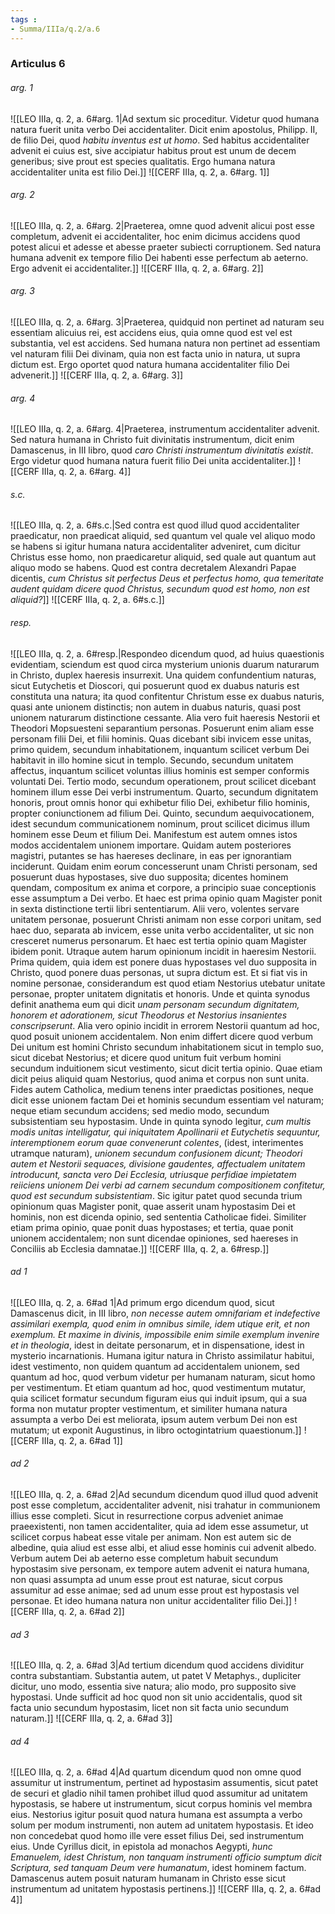 ```yaml
---
tags : 
- Summa/IIIa/q.2/a.6
---
```


### Articulus 6

###### arg. 1
![[LEO IIIa, q. 2, a. 6#arg. 1|Ad sextum sic proceditur. Videtur quod humana natura fuerit unita verbo Dei accidentaliter. Dicit enim apostolus, Philipp. II, de filio Dei, quod *habitu inventus est ut homo*. Sed habitus accidentaliter advenit ei cuius est, sive accipiatur habitus prout est unum de decem generibus; sive prout est species qualitatis. Ergo humana natura accidentaliter unita est filio Dei.]]
![[CERF IIIa, q. 2, a. 6#arg. 1]]

###### arg. 2
![[LEO IIIa, q. 2, a. 6#arg. 2|Praeterea, omne quod advenit alicui post esse completum, advenit ei accidentaliter, hoc enim dicimus accidens quod potest alicui et adesse et abesse praeter subiecti corruptionem. Sed natura humana advenit ex tempore filio Dei habenti esse perfectum ab aeterno. Ergo advenit ei accidentaliter.]]
![[CERF IIIa, q. 2, a. 6#arg. 2]]

###### arg. 3
![[LEO IIIa, q. 2, a. 6#arg. 3|Praeterea, quidquid non pertinet ad naturam seu essentiam alicuius rei, est accidens eius, quia omne quod est vel est substantia, vel est accidens. Sed humana natura non pertinet ad essentiam vel naturam filii Dei divinam, quia non est facta unio in natura, ut supra dictum est. Ergo oportet quod natura humana accidentaliter filio Dei advenerit.]]
![[CERF IIIa, q. 2, a. 6#arg. 3]]

###### arg. 4
![[LEO IIIa, q. 2, a. 6#arg. 4|Praeterea, instrumentum accidentaliter advenit. Sed natura humana in Christo fuit divinitatis instrumentum, dicit enim Damascenus, in III libro, quod *caro Christi instrumentum divinitatis existit*. Ergo videtur quod humana natura fuerit filio Dei unita accidentaliter.]]
![[CERF IIIa, q. 2, a. 6#arg. 4]]

###### s.c.
![[LEO IIIa, q. 2, a. 6#s.c.|Sed contra est quod illud quod accidentaliter praedicatur, non praedicat aliquid, sed quantum vel quale vel aliquo modo se habens si igitur humana natura accidentaliter adveniret, cum dicitur Christus esse homo, non praedicaretur aliquid, sed quale aut quantum aut aliquo modo se habens. Quod est contra decretalem Alexandri Papae dicentis, *cum Christus sit perfectus Deus et perfectus homo, qua temeritate audent quidam dicere quod Christus, secundum quod est homo, non est aliquid?*]]
![[CERF IIIa, q. 2, a. 6#s.c.]]

###### resp.
![[LEO IIIa, q. 2, a. 6#resp.|Respondeo dicendum quod, ad huius quaestionis evidentiam, sciendum est quod circa mysterium unionis duarum naturarum in Christo, duplex haeresis insurrexit. Una quidem confundentium naturas, sicut Eutychetis et Dioscori, qui posuerunt quod ex duabus naturis est constituta una natura; ita quod confitentur Christum esse ex duabus naturis, quasi ante unionem distinctis; non autem in duabus naturis, quasi post unionem naturarum distinctione cessante. Alia vero fuit haeresis Nestorii et Theodori Mopsuesteni separantium personas. Posuerunt enim aliam esse personam filii Dei, et filii hominis. Quas dicebant sibi invicem esse unitas, primo quidem, secundum inhabitationem, inquantum scilicet verbum Dei habitavit in illo homine sicut in templo. Secundo, secundum unitatem affectus, inquantum scilicet voluntas illius hominis est semper conformis voluntati Dei. Tertio modo, secundum operationem, prout scilicet dicebant hominem illum esse Dei verbi instrumentum. Quarto, secundum dignitatem honoris, prout omnis honor qui exhibetur filio Dei, exhibetur filio hominis, propter coniunctionem ad filium Dei. Quinto, secundum aequivocationem, idest secundum communicationem nominum, prout scilicet dicimus illum hominem esse Deum et filium Dei. Manifestum est autem omnes istos modos accidentalem unionem importare. Quidam autem posteriores magistri, putantes se has haereses declinare, in eas per ignorantiam inciderunt. Quidam enim eorum concesserunt unam Christi personam, sed posuerunt duas hypostases, sive duo supposita; dicentes hominem quendam, compositum ex anima et corpore, a principio suae conceptionis esse assumptum a Dei verbo. Et haec est prima opinio quam Magister ponit in sexta distinctione tertii libri sententiarum. Alii vero, volentes servare unitatem personae, posuerunt Christi animam non esse corpori unitam, sed haec duo, separata ab invicem, esse unita verbo accidentaliter, ut sic non cresceret numerus personarum. Et haec est tertia opinio quam Magister ibidem ponit. Utraque autem harum opinionum incidit in haeresim Nestorii. Prima quidem, quia idem est ponere duas hypostases vel duo supposita in Christo, quod ponere duas personas, ut supra dictum est. Et si fiat vis in nomine personae, considerandum est quod etiam Nestorius utebatur unitate personae, propter unitatem dignitatis et honoris. Unde et quinta synodus definit anathema eum qui dicit *unam personam secundum dignitatem, honorem et adorationem, sicut Theodorus et Nestorius insanientes conscripserunt*. Alia vero opinio incidit in errorem Nestorii quantum ad hoc, quod posuit unionem accidentalem. Non enim differt dicere quod verbum Dei unitum est homini Christo secundum inhabitationem sicut in templo suo, sicut dicebat Nestorius; et dicere quod unitum fuit verbum homini secundum induitionem sicut vestimento, sicut dicit tertia opinio. Quae etiam dicit peius aliquid quam Nestorius, quod anima et corpus non sunt unita. Fides autem Catholica, medium tenens inter praedictas positiones, neque dicit esse unionem factam Dei et hominis secundum essentiam vel naturam; neque etiam secundum accidens; sed medio modo, secundum subsistentiam seu hypostasim. Unde in quinta synodo legitur, *cum multis modis unitas intelligatur, qui iniquitatem Apollinarii et Eutychetis sequuntur, interemptionem eorum quae convenerunt colentes*, (idest, interimentes utramque naturam), *unionem secundum confusionem dicunt; Theodori autem et Nestorii sequaces, divisione gaudentes, affectualem unitatem introducunt, sancta vero Dei Ecclesia, utriusque perfidiae impietatem reiiciens unionem Dei verbi ad carnem secundum compositionem confitetur, quod est secundum subsistentiam*. Sic igitur patet quod secunda trium opinionum quas Magister ponit, quae asserit unam hypostasim Dei et hominis, non est dicenda opinio, sed sententia Catholicae fidei. Similiter etiam prima opinio, quae ponit duas hypostases; et tertia, quae ponit unionem accidentalem; non sunt dicendae opiniones, sed haereses in Conciliis ab Ecclesia damnatae.]]
![[CERF IIIa, q. 2, a. 6#resp.]]

###### ad 1
![[LEO IIIa, q. 2, a. 6#ad 1|Ad primum ergo dicendum quod, sicut Damascenus dicit, in III libro, *non necesse autem omnifariam et indefective assimilari exempla, quod enim in omnibus simile, idem utique erit, et non exemplum. Et maxime in divinis, impossibile enim simile exemplum invenire et in theologia*, idest in deitate personarum, et in dispensatione, idest in mysterio incarnationis. Humana igitur natura in Christo assimilatur habitui, idest vestimento, non quidem quantum ad accidentalem unionem, sed quantum ad hoc, quod verbum videtur per humanam naturam, sicut homo per vestimentum. Et etiam quantum ad hoc, quod vestimentum mutatur, quia scilicet formatur secundum figuram eius qui induit ipsum, qui a sua forma non mutatur propter vestimentum, et similiter humana natura assumpta a verbo Dei est meliorata, ipsum autem verbum Dei non est mutatum; ut exponit Augustinus, in libro octogintatrium quaestionum.]]
![[CERF IIIa, q. 2, a. 6#ad 1]]

###### ad 2
![[LEO IIIa, q. 2, a. 6#ad 2|Ad secundum dicendum quod illud quod advenit post esse completum, accidentaliter advenit, nisi trahatur in communionem illius esse completi. Sicut in resurrectione corpus adveniet animae praeexistenti, non tamen accidentaliter, quia ad idem esse assumetur, ut scilicet corpus habeat esse vitale per animam. Non est autem sic de albedine, quia aliud est esse albi, et aliud esse hominis cui advenit albedo. Verbum autem Dei ab aeterno esse completum habuit secundum hypostasim sive personam, ex tempore autem advenit ei natura humana, non quasi assumpta ad unum esse prout est naturae, sicut corpus assumitur ad esse animae; sed ad unum esse prout est hypostasis vel personae. Et ideo humana natura non unitur accidentaliter filio Dei.]]
![[CERF IIIa, q. 2, a. 6#ad 2]]

###### ad 3
![[LEO IIIa, q. 2, a. 6#ad 3|Ad tertium dicendum quod accidens dividitur contra substantiam. Substantia autem, ut patet V Metaphys., dupliciter dicitur, uno modo, essentia sive natura; alio modo, pro supposito sive hypostasi. Unde sufficit ad hoc quod non sit unio accidentalis, quod sit facta unio secundum hypostasim, licet non sit facta unio secundum naturam.]]
![[CERF IIIa, q. 2, a. 6#ad 3]]

###### ad 4
![[LEO IIIa, q. 2, a. 6#ad 4|Ad quartum dicendum quod non omne quod assumitur ut instrumentum, pertinet ad hypostasim assumentis, sicut patet de securi et gladio nihil tamen prohibet illud quod assumitur ad unitatem hypostasis, se habere ut instrumentum, sicut corpus hominis vel membra eius. Nestorius igitur posuit quod natura humana est assumpta a verbo solum per modum instrumenti, non autem ad unitatem hypostasis. Et ideo non concedebat quod homo ille vere esset filius Dei, sed instrumentum eius. Unde Cyrillus dicit, in epistola ad monachos Aegypti, *hunc Emanuelem, idest Christum, non tanquam instrumenti officio sumptum dicit Scriptura, sed tanquam Deum vere humanatum*, idest hominem factum. Damascenus autem posuit naturam humanam in Christo esse sicut instrumentum ad unitatem hypostasis pertinens.]]
![[CERF IIIa, q. 2, a. 6#ad 4]]

